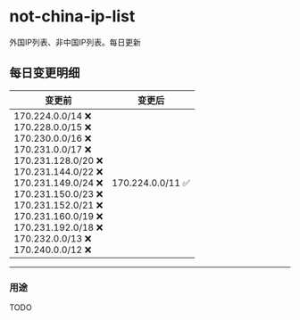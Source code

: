 # not-china-ip-list
外国IP列表、非中国IP列表。每日更新

每日变更明细
--------------------
|  变更前   | 变更后 |
|  ----  | ----  |
|  170.224.0.0/14 :x: <br> 170.228.0.0/15 :x: <br> 170.230.0.0/16 :x: <br> 170.231.0.0/17 :x: <br> 170.231.128.0/20 :x: <br> 170.231.144.0/22 :x: <br> 170.231.149.0/24 :x: <br> 170.231.150.0/23 :x: <br> 170.231.152.0/21 :x: <br> 170.231.160.0/19 :x: <br> 170.231.192.0/18 :x: <br> 170.232.0.0/13 :x: <br> 170.240.0.0/12 :x: <br> | 170.224.0.0/11 :white_check_mark: | 

--------------------
### 用途
TODO
